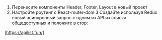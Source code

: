 1. Перенесите компоненты Header, Footer, Layout в новый проект
2. Настройте роутинг с React-router-dom
3 Создайте используя Redux новый асинхронный запрос с одним из API из списка общедоступных и положите в стор:

[https://apilist.fun/]
